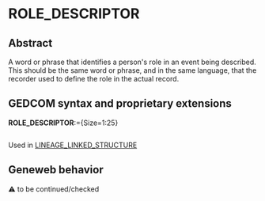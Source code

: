 ﻿# ROLE_DESCRIPTOR
## Abstract
A word or phrase that identifies a person's role in an event being described. This should be the same
word or phrase, and in the same language, that the recorder used to define the role in the actual
record.


## GEDCOM syntax and proprietary extensions

**ROLE_DESCRIPTOR**:={Size=1:25}
<pre>
</pre>
Used in <a href=Ged.LINEAGE_LINKED_STRUCTURE.md>LINEAGE_LINKED_STRUCTURE</a><br />
## Geneweb behavior



:warning: to be continued/checked

